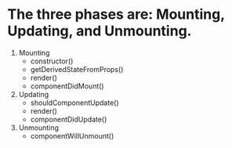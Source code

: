 # The three phases are: Mounting, Updating, and Unmounting.

1. Mounting
   - constructor()
   - getDerivedStateFromProps()
   - render()
   - componentDidMount()
2. Updating
   <!-- - getDerivedStateFromProps() -->
   - shouldComponentUpdate()
   - render()
   <!-- - getSnapshotBeforeUpdate() -->
   - componentDidUpdate()
3. Unmounting
   - componentWillUnmount()
